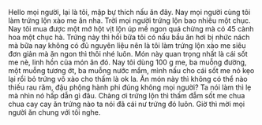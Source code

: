 Hello mọi người, lại là tôi, mập bự thích nấu ăn đây. Nay mọi người cùng tôi làm trứng lộn xào me ăn nha. Trời mọi người trứng lộn bao nhiêu một chục. Nay tôi mua được một mớ hột vịt lộn úp mề ngon quá chừng mà có 45 cành hoa một chục hà. Trứng này thì hồi bữa tôi có nấu bầu ăn hơi bị nhức nách mà bữa nay không có đủ nguyên liệu nên là tôi làm trứng lộn xào me siêu đơn giản mà ăn ngon thì thôi nhé luôn. Món này quan trọng nhất là cái sốt me nè, linh hồn của món ăn đó. Nay tôi dùng 100 g me, ba muỗng đường, một muỗng tương ớt, ba muỗng nước mắm, mình nấu cho cái sốt me nó kẹo lại rồi bỏ trứng vô xào cho thấm là ok la. Ăn món này thì không có thể nào thiếu rau răm, đậu phộng hành phi đúng không mọi người? Ta nói làm thì lẹ mà nhìn nó hấp dẫn gì đâu. Chàng ơi trứng lộn thì thấm đẫm sốt me chua chua cay cay ăn trứng nào ta nói đã cái nư trứng đó luôn. Giờ thì mời mọi người ăn chung với tôi nghe.